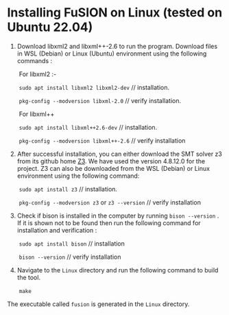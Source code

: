 # Installing FuSION on Linux (tested on Ubuntu 22.04)

1. Download libxml2 and libxml++-2.6 to run the program. Download files in WSL (Debian) or Linux (Ubuntu) environment using the following commands :

   ​ For libxml2 :-

   ​ `sudo apt install libxml2 libxml2-dev` // installation.

   ​ `pkg-config --modversion libxml-2.0` // verify installation.

   ​ For libxml++

   ​ `sudo apt install libxml++2.6-dev` // installation.

   ​ `pkg-config --modversion libxml++-2.6` // verify installation

2. After successful installation, you can either download the SMT solver z3 from its github home [Z3](https://github.com/Z3Prover/z3/releases). We have used the version 4.8.12.0 for the project. Z3 can also be downloaded from the WSL (Debian) or Linux environment using the following command:

   ​ `sudo apt install z3` // installation.

   ​ `pkg-config --modversion z3` or `z3 --version` // verify installation

3. Check if bison is installed in the computer by running `bison --version` . If it is shown not to be found then run the following command for installation and verification :

   ​ `sudo apt install bison` // installation

   ​ `bison --version` // verify installation

4. Navigate to the `Linux` directory and run the following command to build the tool.  

   ​ `make`

  The executable called `fusion` is generated in the `Linux` directory.

